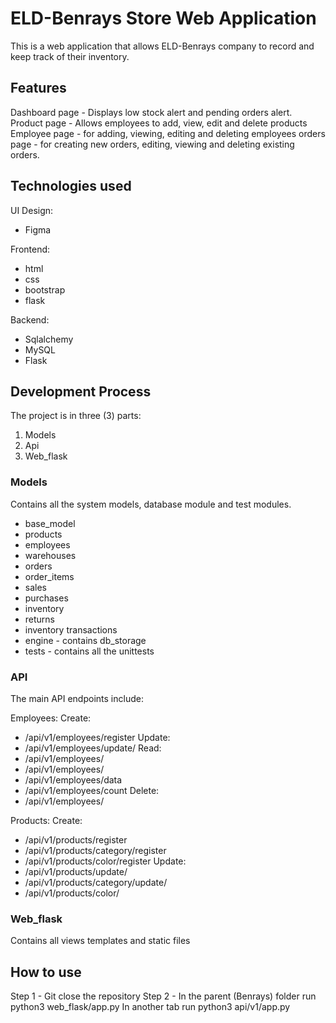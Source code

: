 # ELD-Benrays Store Web Application 

This is a web application that allows ELD-Benrays company to record and keep track of their inventory.

## Features 

Dashboard page - Displays low stock alert and pending orders alert.
Product page - Allows employees to add, view, edit and delete products 
Employee page - for adding, viewing, editing and deleting employees 
orders page - for creating new orders, editing, viewing and deleting existing orders.


## Technologies used

UI Design:
 - Figma

Frontend:
 - html
 - css
 - bootstrap
 - flask

Backend:
- Sqlalchemy
- MySQL
- Flask


## Development Process 

The project is in three (3) parts:
1. Models
2. Api
3. Web_flask

### Models 

Contains all the system models, database module and test modules.
 - base_model
 - products
 - employees
 - warehouses
 - orders
 - order_items
 - sales
 - purchases
 - inventory
 - returns
 - inventory transactions
 - engine - contains db_storage
 - tests - contains all the unittests


### API
The main API endpoints include:

Employees:
Create:
 - /api/v1/employees/register 
Update:
- /api/v1/employees/update/<id>
Read:
 - /api/v1/employees/
 - /api/v1/employees/<id>
 - /api/v1/employees/data
 - /api/v1/employees/count
 Delete:
 - /api/v1/employees/<id>


Products:
Create:
 - /api/v1/products/register
 - /api/v1/products/category/register
 - /api/v1/products/color/register
 Update:
  - /api/v1/products/update/<id>
  - /api/v1/products/category/update/<id>
  - /api/v1/products/color/<id>


  ### Web_flask
  Contains all views templates and static files 



  ## How to use 

  Step 1 - Git close the repository
  Step 2 - In the parent (Benrays) folder run
           python3 web_flask/app.py
           In another tab run
           python3 api/v1/app.py
  
   
